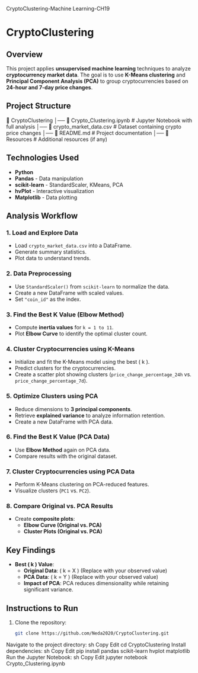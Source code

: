 CryptoClustering-Machine Learning-CH19
# CryptoClustering

## **Overview**
This project applies **unsupervised machine learning** techniques to analyze **cryptocurrency market data**. The goal is to use **K-Means clustering** and **Principal Component Analysis (PCA)** to group cryptocurrencies based on **24-hour and 7-day price changes**.

## **Project Structure**
📂 CryptoClustering │── 📄 Crypto_Clustering.ipynb # Jupyter Notebook with full analysis │── 📄 crypto_market_data.csv # Dataset containing crypto price changes │── 📄 README.md # Project documentation │── 📂 Resources # Additional resources (if any)
## **Technologies Used**
- **Python**
- **Pandas** - Data manipulation
- **scikit-learn** - StandardScaler, KMeans, PCA
- **hvPlot** - Interactive visualization
- **Matplotlib** - Data plotting

## **Analysis Workflow**
### **1. Load and Explore Data**
- Load `crypto_market_data.csv` into a DataFrame.
- Generate summary statistics.
- Plot data to understand trends.

### **2. Data Preprocessing**
- Use `StandardScaler()` from `scikit-learn` to normalize the data.
- Create a new DataFrame with scaled values.
- Set `"coin_id"` as the index.

### **3. Find the Best K Value (Elbow Method)**
- Compute **inertia values** for `k = 1 to 11`.
- Plot **Elbow Curve** to identify the optimal cluster count.

### **4. Cluster Cryptocurrencies using K-Means**
- Initialize and fit the K-Means model using the best \( k \).
- Predict clusters for the cryptocurrencies.
- Create a scatter plot showing clusters (`price_change_percentage_24h` vs. `price_change_percentage_7d`).

### **5. Optimize Clusters using PCA**
- Reduce dimensions to **3 principal components**.
- Retrieve **explained variance** to analyze information retention.
- Create a new DataFrame with PCA data.

### **6. Find the Best K Value (PCA Data)**
- Use **Elbow Method** again on PCA data.
- Compare results with the original dataset.

### **7. Cluster Cryptocurrencies using PCA Data**
- Perform K-Means clustering on PCA-reduced features.
- Visualize clusters (`PC1` vs. `PC2`).

### **8. Compare Original vs. PCA Results**
- Create **composite plots**:
  - **Elbow Curve (Original vs. PCA)**
  - **Cluster Plots (Original vs. PCA)**

## **Key Findings**
- **Best \( k \) Value**:
  - **Original Data**: \( k = X \) (Replace with your observed value)
  - **PCA Data**: \( k = Y \) (Replace with your observed value)
  - **Impact of PCA**: PCA reduces dimensionality while retaining significant variance.

## **Instructions to Run**
1. Clone the repository:
   ```sh
   git clone https://github.com/Neda2020/CryptoClustering.git
Navigate to the project directory:
sh
Copy
Edit
cd CryptoClustering
Install dependencies:
sh
Copy
Edit
pip install pandas scikit-learn hvplot matplotlib
Run the Jupyter Notebook:
sh
Copy
Edit
jupyter notebook Crypto_Clustering.ipynb   
   
